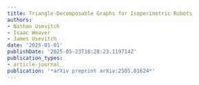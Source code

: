 ```yaml
---
title: Triangle-Decomposable Graphs for Isoperimetric Robots
authors:
- Nathan Usevitch
- Isaac Weaver
- James Usevitch
date: '2025-01-01'
publishDate: '2025-05-23T18:28:23.119714Z'
publication_types:
- article-journal
publication: '*arXiv preprint arXiv:2505.01624*'
---
```

